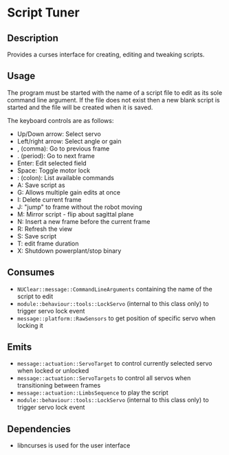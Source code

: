 # Script Tuner

## Description

Provides a curses interface for creating, editing and tweaking scripts.

## Usage

The program must be started with the name of a script file to edit as its sole
command line argument. If the file does not exist then a new blank script is
started and the file will be created when it is saved.

The keyboard controls are as follows:

- Up/Down arrow: Select servo
- Left/right arrow: Select angle or gain
- , (comma): Go to previous frame
- . (period): Go to next frame
- Enter: Edit selected field
- Space: Toggle motor lock
- : (colon): List available commands
- A: Save script as
- G: Allows multiple gain edits at once
- I: Delete current frame
- J: "jump" to frame without the robot moving
- M: Mirror script - flip about sagittal plane
- N: Insert a new frame before the current frame
- R: Refresh the view
- S: Save script
- T: edit frame duration
- X: Shutdown powerplant/stop binary

## Consumes

- `NUClear::message::CommandLineArguments` containing the name of the script to edit
- `module::behaviour::tools::LockServo` (internal to this class only) to trigger servo lock event
- `message::platform::RawSensors` to get position of specific servo when locking it

## Emits

- `message::actuation::ServoTarget` to control currently selected servo when locked or unlocked
- `message::actuation::ServoTargets` to control all servos when transitioning between frames
- `message::actuation::LimbsSequence` to play the script
- `module::behaviour::tools::LockServo` (internal to this class only) to trigger servo lock event

## Dependencies

- libncurses is used for the user interface
